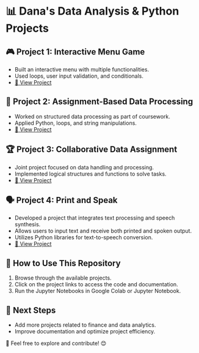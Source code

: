 # 📊 Dana's Data Analysis & Python Projects

## 🎮 Project 1: Interactive Menu Game
- Built an interactive menu with multiple functionalities.
- Used loops, user input validation, and conditionals.
- [📂 View Project](./interactive-menu/)

## 🔢 Project 2: Assignment-Based Data Processing
- Worked on structured data processing as part of coursework.
- Applied Python, loops, and string manipulations.
- [📂 View Project](./assignment-analysis/)

## 🏆 Project 3: Collaborative Data Assignment
- Joint project focused on data handling and processing.
- Implemented logical structures and functions to solve tasks.
- [📂 View Project](./collaborative-assignment/)

## 🗣️ Project 4: Print and Speak
- Developed a project that integrates text processing and speech synthesis.
- Allows users to input text and receive both printed and spoken output.
- Utilizes Python libraries for text-to-speech conversion.
- [📂 View Project](./print-and-speak/)

## 🚀 How to Use This Repository
1. Browse through the available projects.
2. Click on the project links to access the code and documentation.
3. Run the Jupyter Notebooks in Google Colab or Jupyter Notebook.

## 📌 Next Steps
- Add more projects related to finance and data analytics.
- Improve documentation and optimize project efficiency.

📢 Feel free to explore and contribute! 😊

